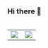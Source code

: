 ### Hi there 👋

<a  href="https://github.com/anuraghazra/github-readme-stats">
  <table align="left">
  <tr>
    <td><img src="https://github-readme-stats.vercel.app/api/top-langs/?username=furuyad" /></td>
    <td><img src="https://github-readme-stats.vercel.app/api?username=furuyad&count_private=true&show_icons=true" /></td>
  </tr>
  </table>
</a>


<!--
**furuyad/furuyad** is a ✨ _special_ ✨ repository because its `README.md` (this file) appears on your GitHub profile.

Here are some ideas to get you started:

- 🔭 I’m currently working on ...
- 🌱 I’m currently learning ...
- 👯 I’m looking to collaborate on ...
- 🤔 I’m looking for help with ...
- 💬 Ask me about ...
- 📫 How to reach me: ...
- 😄 Pronouns: ...
- ⚡ Fun fact: ...
-->
